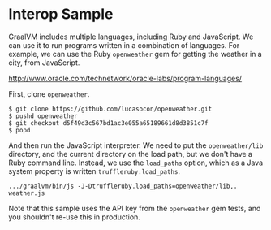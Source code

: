 # Interop Sample

GraalVM includes multiple languages, including Ruby and JavaScript. We can use
it to run programs written in a combination of languages. For example, we can
use the Ruby `openweather` gem for getting the weather in a city, from
JavaScript.

http://www.oracle.com/technetwork/oracle-labs/program-languages/

First, clone `openweather`.

```
$ git clone https://github.com/lucasocon/openweather.git
$ pushd openweather
$ git checkout d5f49d3c567bd1ac3e055a65189661d8d3851c7f
$ popd
```

And then run the JavaScript interpreter. We need to put the `openweather/lib`
directory, and the current directory on the load path, but we don't have a Ruby
command line. Instead, we use the `load_paths` option, which as a Java system
property is written `truffleruby.load_paths`.

```
.../graalvm/bin/js -J-Dtruffleruby.load_paths=openweather/lib,. weather.js
```

Note that this sample uses the API key from the `openweather` gem tests, and you
shouldn't re-use this in production.
